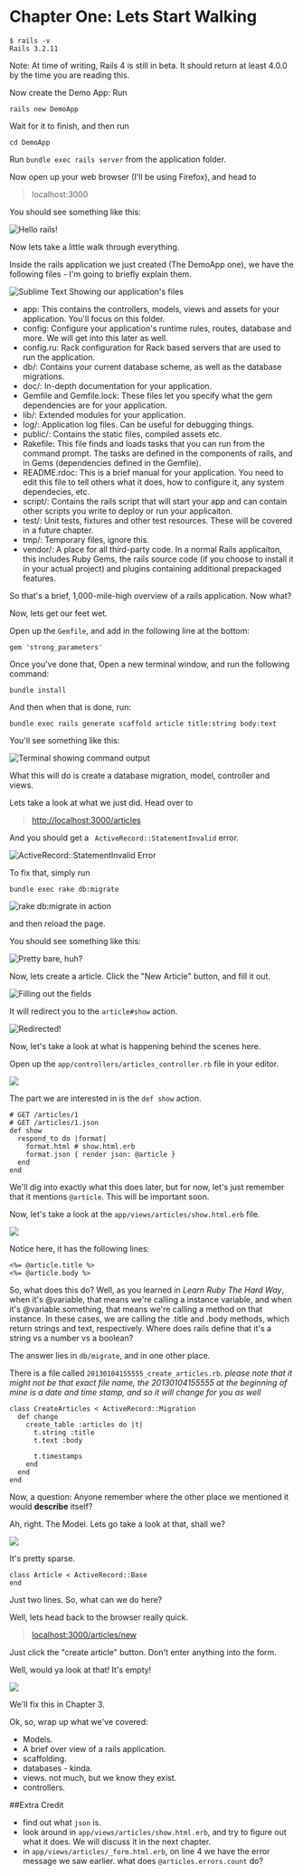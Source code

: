 # Chapter One: Lets Start Walking


    $ rails -v
    Rails 3.2.11

Note: At time of writing, Rails 4 is still in beta. It should return at least 4.0.0 by the time you are reading this.


Now create the Demo App: Run 

    rails new DemoApp

Wait for it to finish, and then run

    cd DemoApp

Run `bundle exec rails server` from the application folder.

Now open up your web browser (I'll be using Firefox), and head to

> localhost:3000

You should see something like this:


![Hello rails!](images/002.png)

<!-- we'll stick with pure markdown for now, images be durned!-->

Now lets take a little walk through everything.

Inside the rails application we just created (The DemoApp one), we have the following files - I'm going to briefly explain them.


![Sublime Text Showing our application's files](images/003.png)

- app: This contains the controllers, models, views and assets for your application. You'll focus on this folder.
- config: Configure your application's runtime rules, routes, database and more. We will get into this later as well.
- config.ru: Rack configuration for Rack based servers that are used to run the application.
- db/: Contains your current database scheme, as well as the database migrations.
- doc/: In-depth documentation for your application.
- Gemfile and Gemfile.lock: These files let you specify what the gem dependencies are for your application.
- lib/: Extended modules for your application.
- log/: Application log files. Can be useful for debugging things.
- public/: Contains the static files, compiled assets etc.
- Rakefile: This file finds and loads tasks that you can run from the command prompt. The tasks are defined in the components of rails, and in Gems (dependencies defined in the Gemfile).
- README.rdoc: This is a brief manual for your application. You need to edit this file to tell others what it does, how to configure it, any system dependecies, etc.
- script/: Contains the rails script that will start your app and can contain other scripts you write to deploy or run your applicaiton.
- test/: Unit tests, fixtures and other test resources. These will be covered in a future chapter.
- tmp/: Temporary files, ignore this.
- vendor/: A place for all third-party code. In a normal Rails applicaiton, this includes Ruby Gems, the rails source code (if you choose to install it in your actual project) and plugins containing additional prepackaged features.

So that's a brief, 1,000-mile-high overview of a rails application. Now what?

Now, lets get our feet wet.


Open up the `Gemfile`, and add in the following line at the bottom:

    gem 'strong_parameters'


Once you've done that,
Open a new terminal window, and run the following command:

    bundle install
    
And then when that is done, run:

    bundle exec rails generate scaffold article title:string body:text


You'll see something like this:

![Terminal showing command output](images/004.png)


What this will do is create a database migration, model, controller and views. 

Lets take a look at what we just did. Head over to

> [http://localhost:3000/articles](http://localhost:3000/articles)

And you should get a ` ActiveRecord::StatementInvalid` error. 


<!--[!ActiveRecord::PendingMigrationError](images/005.png)-->


![ActiveRecord::StatementInvalid Error](images/030.png)


To fix that, simply run

    bundle exec rake db:migrate

![rake db:migrate in action](images/006.png)

and then reload the page.

You should see something like this:

![Pretty bare, huh?](images/007.png)

Now, lets create a article. Click the "New Article" button, and fill it out.


![Filling out the fields](images/008.png)

It will redirect you to the `article#show` action. 

![Redirected!](images/009.png)

Now, let's take a look at what is happening behind the scenes here.

Open up the `app/controllers/articles_controller.rb` file in your editor.


![](images/010.png)

The part we are interested in is the `def show` action.

    # GET /articles/1
    # GET /articles/1.json
    def show
      respond_to do |format|
        format.html # show.html.erb
        format.json { render json: @article }
      end
    end



We'll dig into exactly what this does later, but for now, let's just remember that it mentions `@article`. This will be important soon.

Now, let's take a look at the `app/views/articles/show.html.erb` file.

![](images/011.png)


Notice here, it has the following lines:
    
    <%= @article.title %>
    <%= @article.body %>


So, what does this do? Well, as you learned in *Learn Ruby The Hard Way*, when it's @variable, that means we're calling a instance variable, and when it's @variable.something, that means we're calling a method on that instance. In these cases, we are calling the .title and .body methods, which return strings and text, respectively. Where does rails define that it's a string vs a number vs a boolean?

The answer lies in `db/migrate`, and in one other place.

There is a file called `20130104155555_create_articles.rb`.
*please note that it might not be that exact file name, the 20130104155555 at the beginning of mine is a date and time stamp, and so it will change for you as well*


    class CreateArticles < ActiveRecord::Migration
      def change
        create_table :articles do |t|
          t.string :title
          t.text :body

          t.timestamps
        end
      end
    end


Now, a question: Anyone remember where the other place we mentioned it would **describe** itself?

Ah, right. The Model. Lets go take a look at that, shall we?


![](images/012.png)


It's pretty sparse. 

    class Article < ActiveRecord::Base
    end

Just two lines. So, what can we do here?

Well, lets head back to the browser really quick.


> [localhost:3000/articles/new](http://localhost:3000/articles/new)

Just click the "create article" button. Don't enter anything into the form.

Well, would ya look at that! It's empty!

![](images/013.png)


We'll fix this in Chapter 3. 

Ok, so, wrap up what we've covered:

- Models.
- A brief over view of a rails application.
- scaffolding.
- databases - kinda. 
- views. not much, but we know they exist. 
- controllers.


##Extra Credit

- find out what `json` is.
- look around in `app/views/articles/show.html.erb`, and try to figure out what it does. We will discuss it in the next chapter.
- in `app/views/articles/_form.html.erb`, on line 4 we have the error message we saw earlier. what does `@articles.errors.count` do?
